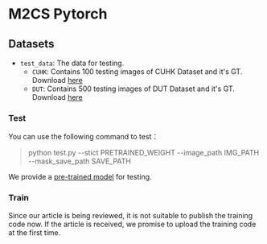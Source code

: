 # M2CS Pytorch

## Datasets
- `test_data`: The data for testing.
  - `CUHK`: Contains 100 testing images of CUHK Dataset and it's GT. Download [here](https://github.com/jerysaw/M2CS/releases/download/model/CUHK.rar)
  - `DUT`: Contains 500 testing images of DUT Dataset and it's GT. Download [here](https://github.com/jerysaw/M2CS/releases/download/model/DUT.rar)

### Test
You can use the following command to test：
> python test.py --stict PRETRAINED_WEIGHT --image_path IMG_PATH --mask_save_path SAVE_PATH

We provide a [pre-trained model](https://github.com/jerysaw/M2CS/releases/download/model/generator_pretrained.rar) for testing.

### Train
Since our article is being reviewed, it is not suitable to publish the training code now. If the article is received, we promise to upload the training code at the first time.
